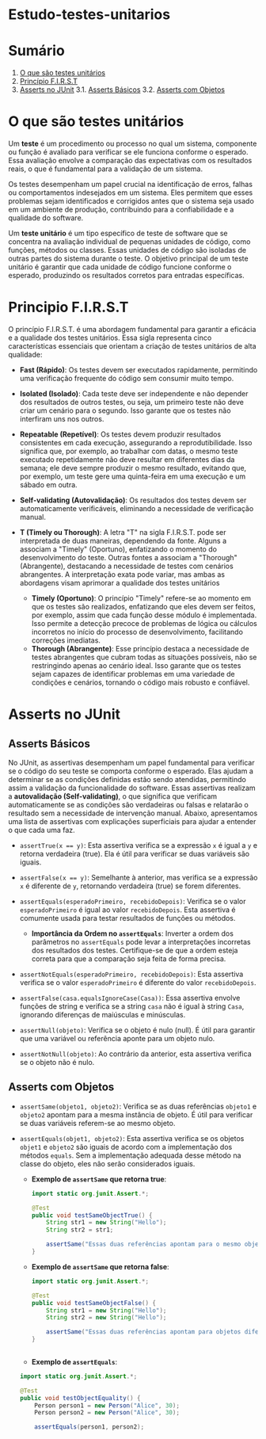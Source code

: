 # Estudo-testes-unitarios

# Sumário
1. [O que são testes unitários](#o-que-são-testes-unitários)
2. [Princípio F.I.R.S.T](#princípio-first)
3. [Asserts no JUnit](#asserts-no-junit)
   3.1. [Asserts Básicos](#asserts-básicos)
   3.2. [Asserts com Objetos](#asserts-com-objetos)

# O que são testes unitários

Um **teste** é um procedimento ou processo no qual um sistema, componente ou função é avaliado para verificar se ele funciona conforme o esperado. Essa avaliação envolve a comparação das expectativas com os resultados reais, o que é fundamental para a validação de um sistema.

Os testes desempenham um papel crucial na identificação de erros, falhas ou comportamentos indesejados em um sistema. Eles permitem que esses problemas sejam identificados e corrigidos antes que o sistema seja usado em um ambiente de produção, contribuindo para a confiabilidade e a qualidade do software.

Um **teste unitário** é um tipo específico de teste de software que se concentra na avaliação individual de pequenas unidades de código, como funções, métodos ou classes. Essas unidades de código são isoladas de outras partes do sistema durante o teste. O objetivo principal de um teste unitário é garantir que cada unidade de código funcione conforme o esperado, produzindo os resultados corretos para entradas específicas.

# Principio F.I.R.S.T

O princípio F.I.R.S.T. é uma abordagem fundamental para garantir a eficácia e a qualidade dos testes unitários. Essa sigla representa cinco características essenciais que orientam a criação de testes unitários de alta qualidade:

- **Fast (Rápido)**: Os testes devem ser executados rapidamente, permitindo uma verificação frequente do código sem consumir muito tempo.

- **Isolated (Isolado)**: Cada teste deve ser independente e não depender dos resultados de outros testes, ou seja, um primeiro teste não deve criar um cenário para o segundo. Isso garante que os testes não interfiram uns nos outros.

- **Repeatable (Repetível)**: Os testes devem produzir resultados consistentes em cada execução, assegurando a reprodutibilidade. Isso significa que, por exemplo, ao trabalhar com datas, o mesmo teste executado repetidamente não deve resultar em diferentes dias da semana; ele deve sempre produzir o mesmo resultado, evitando que, por exemplo, um teste gere uma quinta-feira em uma execução e um sábado em outra.

- **Self-validating (Autovalidação)**: Os resultados dos testes devem ser automaticamente verificáveis, eliminando a necessidade de verificação manual.

- **T (Timely ou Thorough)**: A letra "T" na sigla F.I.R.S.T. pode ser interpretada de duas maneiras, dependendo da fonte. Alguns a associam a "Timely" (Oportuno), enfatizando o momento do desenvolvimento do teste. Outras fontes a associam a "Thorough" (Abrangente), destacando a necessidade de testes com cenários abrangentes. A interpretação exata pode variar, mas ambas as abordagens visam aprimorar a qualidade dos testes unitários
  - **Timely (Oportuno)**: O princípio "Timely" refere-se ao momento em que os testes são realizados, enfatizando que eles devem ser feitos, por exemplo, assim que cada função desse módulo é implementada. Isso permite a detecção precoce de problemas de lógica ou cálculos incorretos no início do processo de desenvolvimento, facilitando correções imediatas.
  - **Thorough (Abrangente)**: Esse princípio destaca a necessidade de testes abrangentes que cubram todas as situações possíveis, não se restringindo apenas ao cenário ideal. Isso garante que os testes sejam capazes de identificar problemas em uma variedade de condições e cenários, tornando o código mais robusto e confiável.

# Asserts no JUnit

## Asserts Básicos

No JUnit, as assertivas desempenham um papel fundamental para verificar se o código do seu teste se comporta conforme o esperado. Elas ajudam a determinar se as condições definidas estão sendo atendidas, permitindo assim a validação da funcionalidade do software. Essas assertivas realizam a **autovalidação (Self-validating)**, o que significa que verificam automaticamente se as condições são verdadeiras ou falsas e relatarão o resultado sem a necessidade de intervenção manual. Abaixo, apresentamos uma lista de assertivas com explicações superficiais para ajudar a entender o que cada uma faz.

- `assertTrue(x == y)`: Esta assertiva verifica se a expressão `x` é igual a `y` e retorna verdadeira (true). Ela é útil para verificar se duas variáveis são iguais.

- `assertFalse(x == y)`: Semelhante à anterior, mas verifica se a expressão `x` é diferente de `y`, retornando verdadeira (true) se forem diferentes.

- `assertEquals(esperadoPrimeiro, recebidoDepois)`: Verifica se o valor `esperadoPrimeiro` é igual ao valor `recebidoDepois`. Esta assertiva é comumente usada para testar resultados de funções ou métodos.

    - **Importância da Ordem no `assertEquals`**: Inverter a ordem dos parâmetros no `assertEquals` pode levar a interpretações incorretas dos resultados dos testes. Certifique-se de que a ordem esteja correta para que a comparação seja feita de forma precisa.

- `assertNotEquals(esperadoPrimeiro, recebidoDepois)`: Esta assertiva verifica se o valor `esperadoPrimeiro` é diferente do valor `recebidoDepois`.

- `assertFalse(casa.equalsIgnoreCase(Casa))`: Essa assertiva envolve funções de string e verifica se a string `casa` não é igual à string `Casa`, ignorando diferenças de maiúsculas e minúsculas.

- `assertNull(objeto)`: Verifica se o objeto é nulo (null). É útil para garantir que uma variável ou referência aponte para um objeto nulo.

- `assertNotNull(objeto)`: Ao contrário da anterior, esta assertiva verifica se o objeto não é nulo.

## Asserts com Objetos

- `assertSame(objeto1, objeto2)`: Verifica se as duas referências `objeto1` e `objeto2` apontam para a mesma instância de objeto. É útil para verificar se duas variáveis referem-se ao mesmo objeto.

- `assertEquals(objet1, objeto2)`: Esta assertiva verifica se os objetos `objet1` e `objeto2` são iguais de acordo com a implementação dos métodos `equals`. Sem a implementação adequada desse método na classe do objeto, eles não serão considerados iguais.

    - **Exemplo de `assertSame` que retorna true**:

      ```java
      import static org.junit.Assert.*;
      
      @Test
      public void testSameObjectTrue() {
          String str1 = new String("Hello");
          String str2 = str1;
      
          assertSame("Essas duas referências apontam para o mesmo objeto", str1, str2);
      }

    - **Exemplo de `assertSame` que retorna false**:

      ```java
      import static org.junit.Assert.*;
      
      @Test
      public void testSameObjectFalse() {
          String str1 = new String("Hello");
          String str2 = new String("Hello");
      
          assertSame("Essas duas referências apontam para objetos diferentes", str1, str2);
      }
    
    - **Exemplo de `assertEquals`**:

    ```java
    import static org.junit.Assert.*;

    @Test
    public void testObjectEquality() {
        Person person1 = new Person("Alice", 30);
        Person person2 = new Person("Alice", 30);
    
        assertEquals(person1, person2);
    ```
